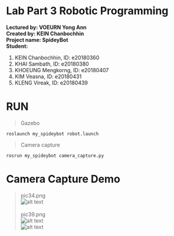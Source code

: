 # Lab Part 3 Robotic Programming
**Lectured by: VOEURN Yong Ann**\
**Created by: KEIN Chanbochhin**\
**Project name: SpideyBot**\
**Student:**
 1. KEIN Chanbochhin,    ID: e20180360
 2. KHAI Sambath,        ID: e20180380
 3. KHOEUNG Mengkorng,   ID: e20180407
 4. KIM Veasna,          ID: e20180431
 5. KLENG Vireak,        ID: e20180439 
# RUN
> Gazebo
```
roslaunch my_spideybot robot.launch
```
> Camera capture
```
rosrun my_spideybot camera_capture.py
```
# Camera Capture Demo
> pic34.png\
![alt text](https://github.com/theskee-delta3/my_spideybot/blob/sensor/photo/pic34.png)\
\
> pic39.png\
![alt text](https://github.com/theskee-delta3/my_spideybot/blob/sensor/photo/pic39.png)\
![alt text](https://www.youtube.com/watch?v=HGmUV8N2XoQ)

